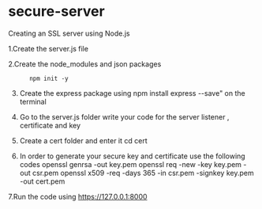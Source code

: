 ﻿# secure-server
Creating an SSL server using Node.js

1.Create the server.js file

2.Create the node_modules and json packages

          npm init -y        
3. Create the express package using 
         npm install express --save" on the terminal
         
4. Go to the server.js folder write your code for the server listener , certificate and key
5.  Create a cert folder  and enter it 
          cd cert

6. In order to generate your secure key and certificate use the following codes
          openssl genrsa -out key.pem
          openssl req -new -key key.pem -out csr.pem
          openssl x509 -req -days 365 -in csr.pem -signkey key.pem -out cert.pem
        
7.Run the code  using https://127.0.0.1:8000
